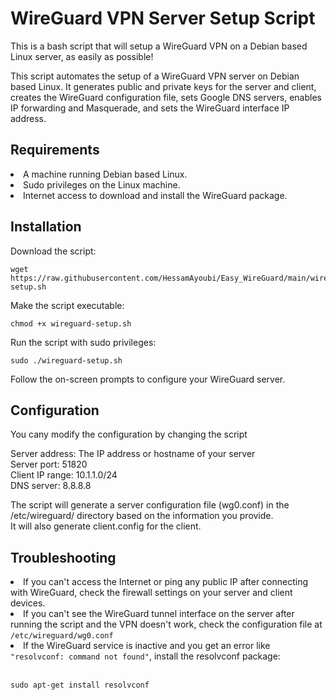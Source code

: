 <H1>WireGuard VPN Server Setup Script</H1>

This is a bash script that will setup a WireGuard VPN on a Debian based Linux server, as easily as possible!

This script automates the setup of a WireGuard VPN server on Debian based Linux. It generates public and private keys for the server and client, creates the WireGuard configuration file, sets Google DNS servers, enables IP forwarding and Masquerade, and sets the WireGuard interface IP address.

<H2>Requirements</H2>
<li>A machine running Debian based Linux.</li>
<li>Sudo privileges on the Linux machine.</li>
<li>Internet access to download and install the WireGuard package.</li>

<H2>Installation</H2>
Download the script:

<pre><code>wget https://raw.githubusercontent.com/HessamAyoubi/Easy_WireGuard/main/wireguard-setup.sh</code></pre>

Make the script executable:

<pre><code>chmod +x wireguard-setup.sh</code></pre>

Run the script with sudo privileges:

<pre><code>sudo ./wireguard-setup.sh</code></pre>

Follow the on-screen prompts to configure your WireGuard server.

<H2>Configuration</H2>
<p>You cany modify the configuration by changing the script</p>

Server address: The IP address or hostname of your server</br>
Server port: 51820</br>
Client IP range: 10.1.1.0/24</br>
DNS server: 8.8.8.8</br>

The script will generate a server configuration file (wg0.conf) in the /etc/wireguard/ directory based on the information you provide.</br>
It will also generate client.config for the client.

<H2>Troubleshooting</H2>
<li>If you can't access the Internet or ping any public IP after connecting with WireGuard, check the firewall settings on your server and client devices.</li>

<li>If you can't see the WireGuard tunnel interface on the server after running the script and the VPN doesn't work, check the configuration file at <code>/etc/wireguard/wg0.conf</code></li>

<li>If the WireGuard service is inactive and you get an error like <code>"resolvconf: command not found"</code>, install the resolvconf package:</br>
</br>
<pre><code>sudo apt-get install resolvconf</code></pre></li>
